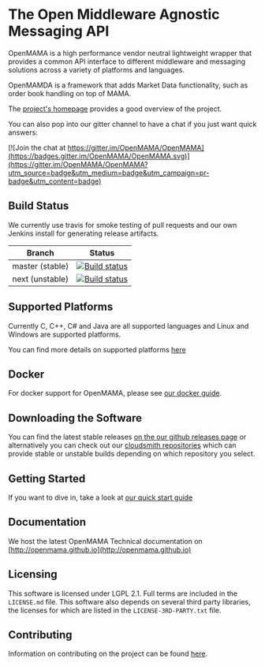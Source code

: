 The Open Middleware Agnostic Messaging API
================================================================================

OpenMAMA is a high performance vendor neutral lightweight wrapper that provides a common API interface
to different middleware and messaging solutions across a variety of platforms and languages.

OpenMAMDA is a framework that adds Market Data functionality, such as order book handling on top of MAMA.

The [project's homepage](https://openmama.org) provides a good overview of the project.

You can also pop into our gitter channel to have a chat if you just want quick answers:

[![Join the chat at https://gitter.im/OpenMAMA/OpenMAMA](https://badges.gitter.im/OpenMAMA/OpenMAMA.svg)](https://gitter.im/OpenMAMA/OpenMAMA?utm_source=badge&utm_medium=badge&utm_campaign=pr-badge&utm_content=badge)

Build Status
--------------------------------------------------------------------------------

We currently use travis for smoke testing of pull requests and our own Jenkins install for generating release artifacts.

| Branch          | Status      |
|-----------------|---------------|
| master (stable) |[![Build status](https://ci.appveyor.com/api/projects/status/4xo7i60r36vaeigi/branch/master?svg=true)](https://ci.appveyor.com/project/finos/openmama/branch/master)|
| next (unstable) |[![Build status](https://ci.appveyor.com/api/projects/status/4xo7i60r36vaeigi/branch/next?svg=true)](https://ci.appveyor.com/project/finos/openmama/branch/next)|

Supported Platforms
--------------------------------------------------------------------------------
Currently C, C++, C# and Java are all supported languages and Linux and Windows are supported platforms.

You can find more details on supported platforms [here](https://openmama.github.io/openmama_supported_platforms.html)

Docker
--------------------------------------------------------------------------------
For docker support for OpenMAMA, please see [our docker guide](docker/README.md).

Downloading the Software
--------------------------------------------------------------------------------
You can find the latest stable releases [on the our github releases page](https://github.com/OpenMAMA/OpenMAMA/releases)
or alternatively you can check out our
[cloudsmith repositories](https://cloudsmith.io/~openmama/repos/openmama/setup/)
which can provide stable or unstable builds depending on which repository you select.

Getting Started
--------------------------------------------------------------------------------
If you want to dive in, take a look at [our quick start guide](https://openmama.github.io/quickstart)

Documentation
--------------------------------------------------------------------------------
We host the latest OpenMAMA Technical documentation on [http://openmama.github.io](http://openmama.github.io)

Licensing
--------------------------------------------------------------------------------
This software is licensed under LGPL 2.1. Full terms are included in the `LICENSE.md` file. This software also
depends on several third party libraries, the licenses for which are listed in the `LICENSE-3RD-PARTY.txt` file.

Contributing
--------------------------------------------------------------------------------
Information on contributing on the project can be found [here](https://openmama.github.io/openmama_submission_process.html).

